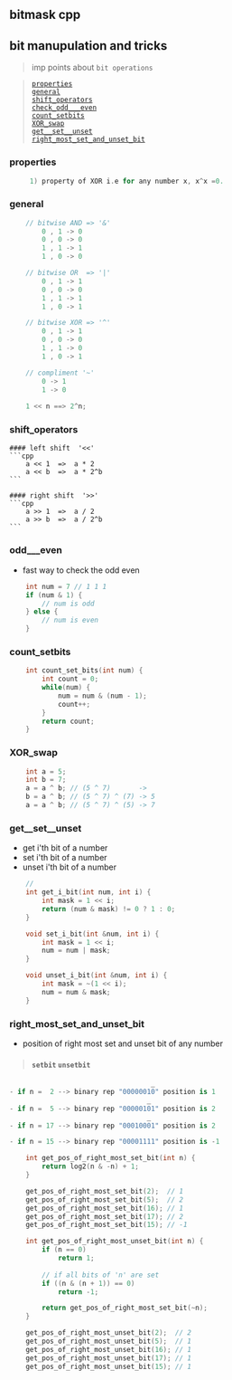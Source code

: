 ## bitmask cpp
## bit manupulation and tricks  
> imp points about `bit operations`  

>  
>  [`properties`](#properties)  
>  [`general`](#sort)  
>  [`shift_operators`](#shift_operators)  
>  [`check_odd___even`](#odd___even)  
>  [`count_setbits`](#count_setbits)  
>  [`XOR_swap`](#XOR_swap)  
>  [`get__set__unset`](#get__set__unset)   
>  [`right_most_set_and_unset_bit`](#right_most_set_and_unset_bit) 
>  


### properties
```cpp
     1) property of XOR i.e for any number x, x^x =0.
```

### general
```cpp
    // bitwise AND => '&'
        0 , 1 -> 0
        0 , 0 -> 0
        1 , 1 -> 1
        1 , 0 -> 0

    // bitwise OR  => '|'
        0 , 1 -> 1
        0 , 0 -> 0
        1 , 1 -> 1
        1 , 0 -> 1

    // bitwise XOR => '^'  
        0 , 1 -> 1
        0 , 0 -> 0
        1 , 1 -> 0
        1 , 0 -> 1

    // compliment '~'
        0 -> 1
        1 -> 0
    
    1 << n ==> 2^n;

```
### shift_operators

    #### left shift  '<<'
    ```cpp
        a << 1  =>  a * 2
        a << b  =>  a * 2^b
    ```

    #### right shift  '>>'
    ```cpp
        a >> 1  =>  a / 2
        a >> b  =>  a / 2^b
    ```

### odd___even
- fast way to check the odd even
```cpp
    int num = 7 // 1 1 1 
    if (num & 1) {
        // num is odd
    } else {
        // num is even
    }
```

### count_setbits 
```cpp
    int count_set_bits(int num) {
        int count = 0;
        while(num) {
            num = num & (num - 1);
            count++;
        }
        return count;
    }
```

### XOR_swap
```cpp
    int a = 5;
    int b = 7;
    a = a ^ b; // (5 ^ 7)       -> 
    b = a ^ b; // (5 ^ 7) ^ (7) -> 5 
    a = a ^ b; // (5 ^ 7) ^ (5) -> 7 
```

### get__set__unset
- get i'th bit of a number
- set i'th bit of a number
- unset i'th bit of a number
 
``` cpp
    //
    int get_i_bit(int num, int i) {
        int mask = 1 << i;
        return (num & mask) != 0 ? 1 : 0;
    }

    void set_i_bit(int &num, int i) {
        int mask = 1 << i;
        num = num | mask;
    }

    void unset_i_bit(int &num, int i) {
        int mask = ~(1 << i);
        num = num & mask;
    }
```

### right_most_set_and_unset_bit
- position of right most set and unset bit of any number 

> #### `setbit` `unsetbit`
```py
                                   _
- if n =  2 --> binary rep "00000010" position is 1
                                  _
- if n =  5 --> binary rep "00000101" position is 2
                                  _
- if n = 17 --> binary rep "00010001" position is 2

- if n = 15 --> binary rep "00001111" position is -1
```
```cpp
    int get_pos_of_right_most_set_bit(int n) {
        return log2(n & -n) + 1;
    }

    get_pos_of_right_most_set_bit(2);  // 1 
    get_pos_of_right_most_set_bit(5);  // 2 
    get_pos_of_right_most_set_bit(16); // 1 
    get_pos_of_right_most_set_bit(17); // 2 
    get_pos_of_right_most_set_bit(15); // -1 
```
```cpp
    int get_pos_of_right_most_unset_bit(int n) {
        if (n == 0)
            return 1;
        
        // if all bits of 'n' are set
        if ((n & (n + 1)) == 0)
            return -1;

        return get_pos_of_right_most_set_bit(~n);
    }

    get_pos_of_right_most_unset_bit(2);  // 2 
    get_pos_of_right_most_unset_bit(5);  // 1 
    get_pos_of_right_most_unset_bit(16); // 1 
    get_pos_of_right_most_unset_bit(17); // 1 
    get_pos_of_right_most_unset_bit(15); // 1 

```